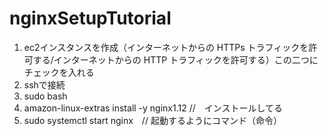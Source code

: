 # nginxSetupTutorial

1. ec2インスタンスを作成（インターネットからの HTTPs トラフィックを許可する/インターネットからの HTTP トラフィックを許可する）この二つにチェックを入れる
2. sshで接続
3. sudo bash
4. amazon-linux-extras install -y nginx1.12 //　インストールしてる
5. sudo systemctl start nginx　// 起動するようにコマンド（命令）
